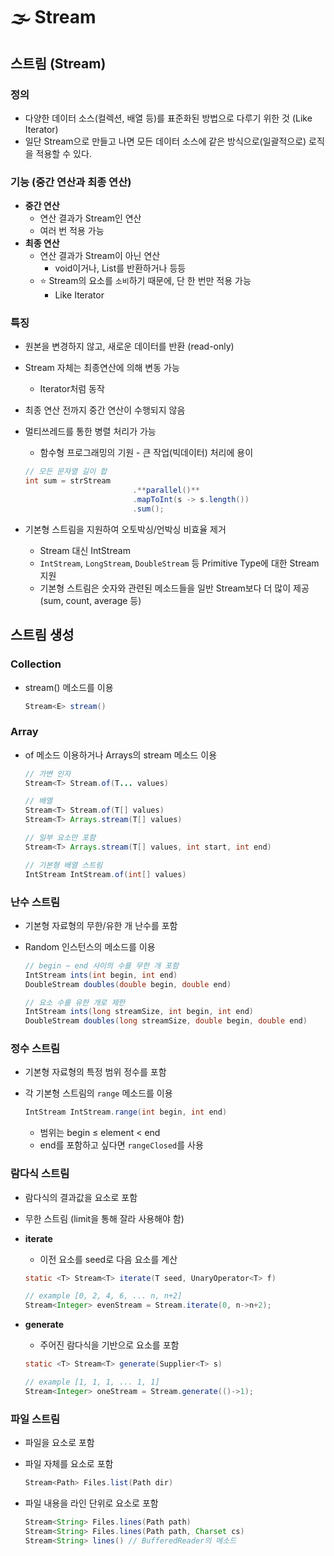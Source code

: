 # 🌫 Stream

## 스트림 (Stream)

### 정의

- 다양한 데이터 소스(컬렉션, 배열 등)를 표준화된 방법으로 다루기 위한 것 (Like Iterator)
- 일단 Stream으로 만들고 나면 모든 데이터 소스에 같은 방식으로(일괄적으로) 로직을 적용할 수 있다.

### 기능 (중간 연산과 최종 연산)

- **중간 연산**
    - 연산 결과가 Stream인 연산
    - 여러 번 적용 가능
- **최종 연산**
    - 연산 결과가 Stream이 아닌 연산
        - void이거나, List를 반환하거나 등등
    - ⭐ Stream의 요소를 `소비`하기 때문에, 단 한 번만 적용 가능
        - Like Iterator

### 특징

- 원본을 변경하지 않고, 새로운 데이터를 반환 (read-only)
- Stream 자체는 최종연산에 의해 변동 가능
    - Iterator처럼 동작
- 최종 연산 전까지 중간 연산이 수행되지 않음
- 멀티쓰레드를 통한 병렬 처리가 가능
    - 함수형 프로그래밍의 기원 - 큰 작업(빅데이터) 처리에 용이
    
    ```java
    // 모든 문자열 길이 합
    int sum = strStream
    						.**parallel()**
    						.mapToInt(s -> s.length())
    						.sum();
    ```
    
- 기본형 스트림을 지원하여 오토박싱/언박싱 비효율 제거
    - Stream<Integer> 대신 IntStream
    - `IntStream`, `LongStream`, `DoubleStream` 등 Primitive Type에 대한 Stream 지원
    - 기본형 스트림은 숫자와 관련된 메소드들을 일반 Stream보다 더 많이 제공 (sum, count, average 등)

## 스트림 생성

### Collection

- stream() 메소드를 이용
    
    ```java
    Stream<E> stream()
    ```
    

### Array

- of 메소드 이용하거나 Arrays의 stream 메소드 이용
    
    ```java
    // 가변 인자
    Stream<T> Stream.of(T... values)
    
    // 배열
    Stream<T> Stream.of(T[] values)
    Stream<T> Arrays.stream(T[] values)
    
    // 일부 요소만 포함
    Stream<T> Arrays.stream(T[] values, int start, int end)
    
    // 기본형 배열 스트림
    IntStream IntStream.of(int[] values)
    ```
    

### 난수 스트림

- 기본형 자료형의 무한/유한 개 난수를 포함
- Random 인스턴스의 메소드를 이용
    
    ```java
    // begin ~ end 사이의 수를 무한 개 포함
    IntStream ints(int begin, int end)
    DoubleStream doubles(double begin, double end)
    
    // 요소 수를 유한 개로 제한
    IntStream ints(long streamSize, int begin, int end)
    DoubleStream doubles(long streamSize, double begin, double end)
    ```
    

### 정수 스트림

- 기본형 자료형의 특정 범위 정수를 포함
- 각 기본형 스트림의 `range` 메소드를 이용
    
    ```java
    IntStream IntStream.range(int begin, int end)
    ```
    
    - 범위는 begin ≤ element < end
    - end를 포함하고 싶다면 `rangeClosed`를 사용

### 람다식 스트림

- 람다식의 결과값을 요소로 포함
- 무한 스트림 (limit을 통해 잘라 사용해야 함)
- **iterate**
    - 이전 요소를 seed로 다음 요소를 계산
    
    ```java
    static <T> Stream<T> iterate(T seed, UnaryOperator<T> f)
    
    // example [0, 2, 4, 6, ... n, n+2]
    Stream<Integer> evenStream = Stream.iterate(0, n->n+2);
    
    ```
    
- **generate**
    - 주어진 람다식을 기반으로 요소를 포함
    
    ```java
    static <T> Stream<T> generate(Supplier<T> s)
    
    // example [1, 1, 1, ... 1, 1]
    Stream<Integer> oneStream = Stream.generate(()->1);
    ```
    

### 파일 스트림

- 파일을 요소로 포함
- 파일 자체를 요소로 포함
    
    ```java
    Stream<Path> Files.list(Path dir)
    ```
    
- 파일 내용을 라인 단위로 요소로 포함
    
    ```java
    Stream<String> Files.lines(Path path)
    Stream<String> Files.lines(Path path, Charset cs)
    Stream<String> lines() // BufferedReader의 메소드
    ```
